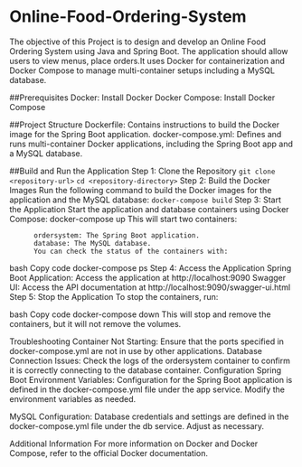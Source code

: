 # Online-Food-Ordering-System
The objective of this Project is to design and develop an Online Food Ordering System using Java and Spring Boot. The application should allow users to view menus, place orders.It uses Docker for containerization and Docker Compose to manage multi-container setups including a MySQL database.

##Prerequisites
  Docker: Install Docker
  Docker Compose: Install Docker Compose
  
##Project Structure
  Dockerfile: Contains instructions to build the Docker image for the Spring Boot application.
  docker-compose.yml: Defines and runs multi-container Docker applications, including the Spring Boot app and a MySQL 
  database.
  
##Build and Run the Application
  Step 1: Clone the Repository
          `git clone <repository-url>`
          `cd <repository-directory>`
  Step 2: Build the Docker Images
          Run the following command to build the Docker images for the application and the MySQL database: `docker-compose build`
  Step 3: Start the Application
          Start the application and database containers using Docker Compose:
          docker-compose up
          This will start two containers:

          ordersystem: The Spring Boot application.
          database: The MySQL database.
          You can check the status of the containers with:

bash
Copy code
docker-compose ps
Step 4: Access the Application
Spring Boot Application: Access the application at http://localhost:9090
Swagger UI: Access the API documentation at http://localhost:9090/swagger-ui.html
Step 5: Stop the Application
To stop the containers, run:

bash
Copy code
docker-compose down
This will stop and remove the containers, but it will not remove the volumes.

Troubleshooting
Container Not Starting: Ensure that the ports specified in docker-compose.yml are not in use by other applications.
Database Connection Issues: Check the logs of the ordersystem container to confirm it is correctly connecting to the database container.
Configuration
Spring Boot Environment Variables: Configuration for the Spring Boot application is defined in the docker-compose.yml file under the app service. Modify the environment variables as needed.

MySQL Configuration: Database credentials and settings are defined in the docker-compose.yml file under the db service. Adjust as necessary.

Additional Information
For more information on Docker and Docker Compose, refer to the official Docker documentation.


